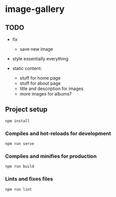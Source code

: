 # image-gallery

## TODO

* fix
  * save new image

* style essentially everything
* static content:
  * stuff for home page
  * stuff for about page
  * title and description for images
  * more images for albums?

## Project setup
```
npm install
```

### Compiles and hot-reloads for development
```
npm run serve
```

### Compiles and minifies for production
```
npm run build
```

### Lints and fixes files
```
npm run lint
```

